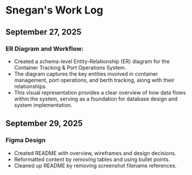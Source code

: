 # Snegan's Work Log

## September 27, 2025

### ER Diagram and Workflow:

- Created a schema-level Entity-Relationship (ER) diagram for the Container Tracking & Port Operations System. 
- The diagram captures the key entities involved in container management, port operations, and berth tracking, along with their relationships. 
- This visual representation provides a clear overview of how data flows within the system, serving as a foundation for database design and system implementation.

## September 29, 2025

### Figma Design

- Created README with overview, wireframes and design decisions.  
- Reformatted content by removing tables and using bullet points.  
- Cleaned up README by removing screenshot filename references.  